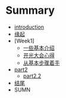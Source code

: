 # Summary

* [introduction](README.md)
* [缘起](Begin.md)
* [Week1]
   * [一些基本介绍](part1/一些基本介绍.md)
   * [开光大会心得](part1/开光大会心得.md)
   * [从基本步骤着手](source/part1/从基本步骤着手.md)
* [part2](./source/part2/introduction)
   * [part2.2](./source/part2/1.md)
* [结尾](./source/end.md)
* SUMN

